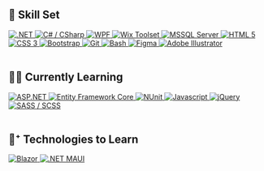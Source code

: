 ## 🎿 Skill Set
<a href="#">
  <!-- .NET Stack -->
  <img alt=".NET" src="https://img.shields.io/badge/.NET-512BD4?style=for-the-badge&logo=dotnet&logoColor=white"/>
  <img alt="C# / CSharp" src="https://img.shields.io/badge/C%23-239120?style=for-the-badge&logo=c-sharp&logoColor=white"/>
  <img alt="WPF" src="https://img.shields.io/badge/WPF-0D82F7?style=for-the-badge&logo=xaml&logoColor=white"/>
  <img alt="Wix Toolset" src="https://img.shields.io/badge/Wix%20Toolset-EE8D1D?style=for-the-badge&logo=wix&logoColor=white"/>
  <img alt="MSSQL Server" src="https://img.shields.io/badge/Microsoft%20SQL%20Server-CC2927?style=for-the-badge&logo=microsoft%20sql%20server&logoColor=white"/>
  
  <!-- Web Dev Specific -->
  <img alt="HTML 5" src="https://img.shields.io/badge/HTML5-E34F26?style=for-the-badge&logo=html5&logoColor=white"/>
  <img alt="CSS 3" src="https://img.shields.io/badge/CSS3-1572B6?style=for-the-badge&logo=css3&logoColor=white"/>
  <img alt="Bootstrap" src="https://img.shields.io/badge/Bootstrap-563D7C?style=for-the-badge&logo=bootstrap&logoColor=white"/>
  
  <!-- Version Control and CLI -->
  <img alt="Git" src="https://img.shields.io/badge/Git-F05032?style=for-the-badge&logo=git&logoColor=white"/>
  <img alt="Bash" src="https://img.shields.io/badge/GNU%20Bash-4EAA25?style=for-the-badge&logo=GNU%20Bash&logoColor=white"/>
  
  <!-- Design Tools -->
  <img alt="Figma" src="https://img.shields.io/badge/Figma-F24E1E?style=for-the-badge&logo=figma&logoColor=white"/>
  <img alt="Adobe Illustrator" src="https://img.shields.io/badge/Adobe%20Illustrator-FF9A00?style=for-the-badge&logo=adobe%20illustrator&logoColor=white"/>
</a>

<br/>
<br/>

## 👨‍💻 Currently Learning
<a href="#">
  <img alt='ASP.NET' src="https://img.shields.io/badge/ASPNET-ASPNET?style=for-the-badge&logo=.net&color=5C2D91"/> 
  <img alt='Entity Framework Core' src="https://img.shields.io/badge/-Entity_Framework_Core-fff?style=for-the-badge&logo=Microsoft&logoColor=0078D7&color=6A4097"/> 
  <img alt="NUnit" src="https://img.shields.io/badge/ⓝ%20Nunit-00580C?style=for-the-badge"/>
  <img alt="Javascript" src="https://img.shields.io/badge/JavaScript-323330?style=for-the-badge&logo=javascript&logoColor=F7DF1E"/>
  <img alt="jQuery" src="https://img.shields.io/badge/jQuery-0769AD?style=for-the-badge&logo=jquery&logoColor=white"/>
  <img alt="SASS / SCSS" src="https://img.shields.io/badge/Sass-CC6699?style=for-the-badge&logo=sass&logoColor=white"/>
</a>

<br/>
<br/>

## 🧠⁺ Technologies to Learn
<a href="#">
  <img alt="Blazor" src="https://img.shields.io/badge/Blazor-582C8B?style=for-the-badge&logo=blazor&logoColor=white"/>
  <img alt='.NET MAUI' src="https://img.shields.io/badge/.NET%20MAUI-2D4A90?style=for-the-badge&logo=.net"/> 
</a>


<!-- Shields Found Here: https://github.com/alexandresanlim/Badges4-README.md-Profile -->
